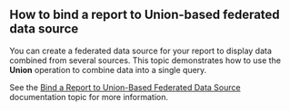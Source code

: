 ## How to bind a report to Union-based federated data source

You can create a federated data source for your report to display data combined from several sources. This topic demonstrates how to use the **Union** operation to combine data into a single query.

See the [Bind a Report to Union-Based Federated Data Source](https://docs.devexpress.com/XtraReports/401227) documentation topic for more information.